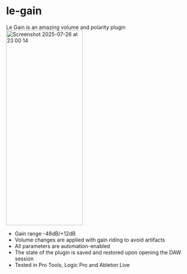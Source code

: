 # le-gain
Le Gain is an amazing volume and polarity plugin
<img width="207" height="528" alt="Screenshot 2025-07-26 at 23 00 14" src="https://github.com/user-attachments/assets/44c15357-91c3-45f0-a598-179e9af447fa" />

- Gain range -48dB/+12dB
- Volume changes are applied with gain riding to avoid artifacts
- All parameters are automation-enabled
- The state of the plugin is saved and restored upon opening the DAW session
- Tested in Pro Tools, Logic Pro and Ableton Live
